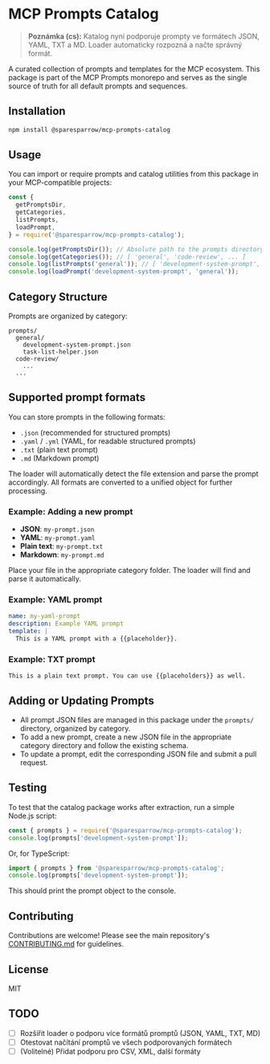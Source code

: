 # MCP Prompts Catalog

> **Poznámka (cs):** Katalog nyní podporuje prompty ve formátech JSON, YAML, TXT a MD. Loader automaticky rozpozná a načte správný formát.

A curated collection of prompts and templates for the MCP ecosystem. This package is part of the MCP Prompts monorepo and serves as the single source of truth for all default prompts and sequences.

## Installation

```bash
npm install @sparesparrow/mcp-prompts-catalog
```

## Usage

You can import or require prompts and catalog utilities from this package in your MCP-compatible projects:

```js
const {
  getPromptsDir,
  getCategories,
  listPrompts,
  loadPrompt,
} = require('@sparesparrow/mcp-prompts-catalog');

console.log(getPromptsDir()); // Absolute path to the prompts directory
console.log(getCategories()); // [ 'general', 'code-review', ... ]
console.log(listPrompts('general')); // [ 'development-system-prompt', 'task-list-helper', ... ]
console.log(loadPrompt('development-system-prompt', 'general'));
```

## Category Structure

Prompts are organized by category:

```
prompts/
  general/
    development-system-prompt.json
    task-list-helper.json
  code-review/
    ...
  ...
```

## Supported prompt formats

You can store prompts in the following formats:
- `.json` (recommended for structured prompts)
- `.yaml` / `.yml` (YAML, for readable structured prompts)
- `.txt` (plain text prompt)
- `.md` (Markdown prompt)

The loader will automatically detect the file extension and parse the prompt accordingly. All formats are converted to a unified object for further processing.

### Example: Adding a new prompt

- **JSON**: `my-prompt.json`
- **YAML**: `my-prompt.yaml`
- **Plain text**: `my-prompt.txt`
- **Markdown**: `my-prompt.md`

Place your file in the appropriate category folder. The loader will find and parse it automatically.

### Example: YAML prompt

```yaml
name: my-yaml-prompt
description: Example YAML prompt
template: |
  This is a YAML prompt with a {{placeholder}}.
```

### Example: TXT prompt

```
This is a plain text prompt. You can use {{placeholders}} as well.
```

## Adding or Updating Prompts

- All prompt JSON files are managed in this package under the `prompts/` directory, organized by category.
- To add a new prompt, create a new JSON file in the appropriate category directory and follow the existing schema.
- To update a prompt, edit the corresponding JSON file and submit a pull request.

## Testing

To test that the catalog package works after extraction, run a simple Node.js script:

```js
const { prompts } = require('@sparesparrow/mcp-prompts-catalog');
console.log(prompts['development-system-prompt']);
```

Or, for TypeScript:

```ts
import { prompts } from '@sparesparrow/mcp-prompts-catalog';
console.log(prompts['development-system-prompt']);
```

This should print the prompt object to the console.

## Contributing

Contributions are welcome! Please see the main repository's [CONTRIBUTING.md](../../CONTRIBUTING.md) for guidelines.

## License

MIT

## TODO

- [ ] Rozšířit loader o podporu více formátů promptů (JSON, YAML, TXT, MD)
- [ ] Otestovat načítání promptů ve všech podporovaných formátech
- [ ] (Volitelné) Přidat podporu pro CSV, XML, další formáty

